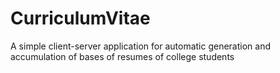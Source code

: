 # CurriculumVitae
A simple client-server application for automatic generation and accumulation of bases of resumes of college students
